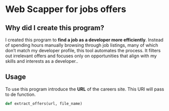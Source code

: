 # Web Scapper for jobs offers


## Why did I create this program?

I created this program to **find a job as a developer more efficiently**.
Instead of spending hours manually browsing through job listings, many of which don’t match my developer profile, this tool automates the process. It filters out irrelevant offers and focuses only on opportunities that align with my skills and interests as a developer..


## Usage
To use this program introduce the **URL** of the careers site. This URl will pass to de function.
```python
def extract_offers(url, file_name)